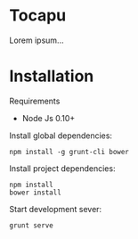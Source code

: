 # Tocapu

Lorem ipsum...

# Installation

Requirements

* Node Js 0.10+

Install global dependencies:

    npm install -g grunt-cli bower

Install project dependencies:

    npm install
    bower install

Start development sever:

    grunt serve
